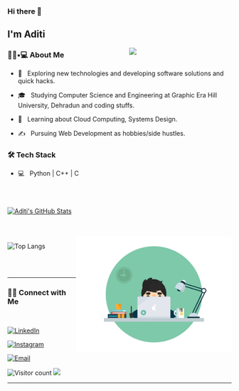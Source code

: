 ### Hi there 👋<h2> I'm Aditi</h2>

<img align='right' src="https://[media.giphy.com/[media/M9gbBd9nbDrOTu1Mqx/giphy.gif](https://pin.it/1hHQMup)](https://images.app.goo.gl/9Rnbc9eJixBd6y6b6)" width="230">

<h3> 👨🏻•💻 About Me </h3>



- 🤔 &nbsp; Exploring new technologies and developing software solutions and quick hacks.

- 🎓 &nbsp; Studying Computer Science and Engineering at Graphic Era Hill University, Dehradun and coding stuffs.

- 🌱 &nbsp; Learning about Cloud Computing, Systems Design.

- ✍️ &nbsp; Pursuing Web Development as hobbies/side hustles.



<h3>🛠 Tech Stack</h3>



- 💻 &nbsp; Python | C++ | C 









<br/><br/>

[![Aditi's GitHub Stats](https://github-readme-stats.vercel.app/api?username=kukretiaditi&show_icons=true)](https://github.com/kukretiaditi)

<br/>

<br/>

<img src="https://github.com/nirala69/nirala69/blob/master/70804f7e25b11f29db904f2fa7b4cd9d.gif" width="350" align='right'>

![Top Langs](https://github-readme-stats.vercel.app/api/top-langs/?username=kukretiaditi&show_icons=true)

<br><br>



<hr>



<h3> 🤝🏻 Connect with Me </h3>

<br>



<p align="center">

<a href="https://www.linkedin.com/in/aditi-kukreti-18028a25a/"><img alt="LinkedIn" src="https://img.shields.io/badge/LinkedIn-Aditi%20Kukreti-blue?style=flat-square&logo=linkedin"></a>

<a href="https://www.instagram.com/aditikukretii/"><img alt="Instagram" src="https://img.shields.io/badge/Instagram-aditikukretii-black?style=flat-square&logo=instagram"></a>

<a href="mailto:aditikukreti7@gmail.com"><img alt="Email" src="https://img.shields.io/badge/Email-aditikukreti7@gmail.com-blue?style=flat-square&logo=gmail"></a>

</p>





![Visitor count](https://visitor-badge.laobi.icu/badge?page_id=kukretiaditi.kukretiaditi)   <img src="https://media.giphy.com/media/dxn6fRlTIShoeBr69N/giphy.gif" width="30">





<hr>
